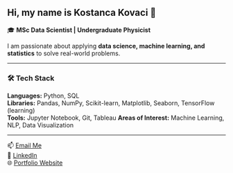 ## Hi, my name is Kostanca Kovaci 👋

🎓 **MSc Data Scientist | Undergraduate Physicist**

I am passionate about applying **data science, machine learning, and statistics** to solve real-world problems.

---

### 🛠️ Tech Stack
**Languages:** Python, SQL  
**Libraries:** Pandas, NumPy, Scikit-learn, Matplotlib, Seaborn, TensorFlow (learning)  
**Tools:** Jupyter Notebook, Git, Tableau 
**Areas of Interest:** Machine Learning, NLP, Data Visualization

---

📫 [Email Me](mailto:kovacikostancal@gmail.com)  
🔗 [LinkedIn](https://linkedin.com/in/kostanca-kovaci)  
🌐 [Portfolio Website](https://.com)  
